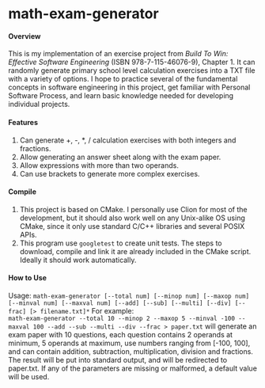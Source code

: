 # math-exam-generator
#### Overview
This is my implementation of an exercise project from
*Build To Win: Effective Software Engineering* (ISBN 978-7-115-46076-9),
Chapter 1. It can randomly generate primary school level calculation
exercises into a TXT file with a variety of options.
I hope to practice several of the fundamental concepts in software
engineering in this project, get familiar with Personal Software Process,
and learn basic knowledge needed for developing individual projects.
#### Features
1. Can generate +, -, *, / calculation exercises with both integers and
fractions.
2. Allow generating an answer sheet along with the exam paper.
3. Allow expressions with more than two operands.
4. Can use brackets to generate more complex exercises.
#### Compile
1. This project is based on CMake. I personally use Clion for most of
the development, but it should also work well on any Unix-alike OS using 
CMake, since it only use standard C/C++ libraries and several POSIX APIs.
2. This program use `googletest` to create unit tests. The steps to
download, compile and link it are already included in the CMake script.
Ideally it should work automatically.
#### How to Use
Usage:
`math-exam-generator [--total num] [--minop num]
[--maxop num] [--minval num] [--maxval num] [--add] [--sub]
[--multi] [--div] [--frac] [> filename.txt]*`
For example:  
`math-exam-generator --total 10 --minop 2 --maxop 5 --minval -100
--maxval 100 --add --sub --multi --div --frac > paper.txt`
will generate an exam paper with 10 questions, each question
contains 2 operands at minimum, 5 operands at maximum, use numbers
ranging from \[-100, 100\], and can contain addition, subtraction,
multiplication, division and fractions. The result will be put into
standard output, and will be redirected to paper.txt. If any of the
parameters are missing or malformed, a default value will be used.

